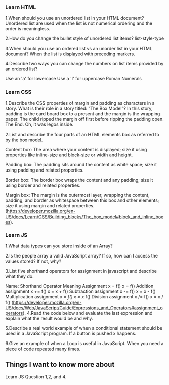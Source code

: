 ### Learn HTML

1.When should you use an unordered list in your HTML document?
Unordered list are used when the list is not numerical ordering and the order is meaningless.

2.How do you change the bullet style of unordered list items?
list-style-type

3.When should you use an ordered list vs an unorder list in your HTML document?
When the list is displayed with preceding markers.

4.Describe two ways you can change the numbers on list items provided by an ordered list?

Use an 'a' for lowercase
Use a 'I' for uppercase Roman Numerals

### Learn CSS

1.Describe the CSS properties of margin and padding as characters in a story. What is their role in a story titled: “The Box Model”?
In this story, padding is the card board box to a present and the margin is the wrapping paper. The child ripped the margin off first before ripping the padding open. The End. Oh, it was legos inside.

2.List and describe the four parts of an HTML elements box as referred to by the box model.

Content box: The area where your content is displayed; size it using properties like inline-size and block-size or width and height.

Padding box: The padding sits around the content as white space; size it using padding and related properties.

Border box: The border box wraps the content and any padding; size it using border and related properties.

Margin box: The margin is the outermost layer, wrapping the content, padding, and border as whitespace between this box and other elements; size it using margin and related properties.
(<https://developer.mozilla.org/en-US/docs/Learn/CSS/Building_blocks/The_box_model#block_and_inline_boxes>).

### Learn JS

1.What data types can you store inside of an Array?

2.Is the people array a valid JavaScript array? If so, how can I access the values stored? If not, why?

3.List five shorthand operators for assignment in javascript and describe what they do.

Name:     Shorthand Operator Meaning
Assignment   x = f()  x = f()
Addition assignment  x += f() x = x + f()
Subtraction assignment  x -= f() x = x - f()
Multiplication assignment x *= f() x = x* f()
Division assignment  x /= f() x = x / f()
(<https://developer.mozilla.org/en-US/docs/Web/JavaScript/Guide/Expressions_and_Operators#assignment_operators>).
4.Read the code below and evaluate the last expression and explain what the result would be and why.

5.Describe a real world example of when a conditional statement should be used in a JavaScript program.
If a button is pushed x happens.

6.Give an example of when a Loop is useful in JavaScript.
When you need a piece of code repeated many times.

## Things I want to know more about

Learn JS
Question 1,2, and 4.
